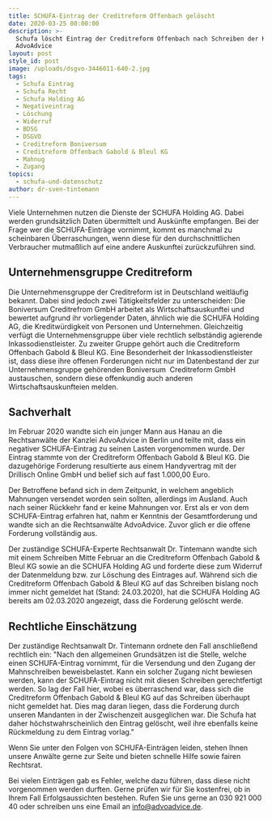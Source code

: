 ```yaml
---
title: SCHUFA-Eintrag der Creditreform Offenbach gelöscht
date: 2020-03-25 00:00:00
description: >-
  Schufa löscht Eintrag der Creditreform Offenbach nach Schreiben der Kanzlei 
  AdvoAdvice
layout: post
style_id: post
image: /uploads/dsgvo-3446011-640-2.jpg
tags:
  - Schufa Eintrag
  - Schufa Recht
  - Schufa Holding AG
  - Negativeintrag
  - Löschung
  - Widerruf
  - BDSG
  - DSGVO
  - Creditreform Boniversum
  - Creditreform Offenbach Gabold & Bleul KG
  - Mahnug
  - Zugang
topics:
  - schufa-und-datenschutz
author: dr-sven-tintemann
---
```


Viele Unternehmen nutzen die Dienste der SCHUFA Holding AG. Dabei werden grundsätzlich Daten übermittelt und Auskünfte empfangen. Bei der Frage wer die SCHUFA-Einträge vornimmt, kommt es manchmal zu scheinbaren Überraschungen, wenn diese für den durchschnittlichen Verbraucher mutma&szlig;lich auf eine andere Auskunftei zurückzuführen sind.

## Unternehmensgruppe Creditreform

Die Unternehmensgruppe der Creditreform ist in Deutschland weitläufig bekannt. Dabei sind jedoch zwei Tätigkeitsfelder zu unterscheiden: Die Boniversum Creditrefrom GmbH arbeitet als Wirtschaftsauskunftei und bewertet aufgrund ihr vorliegender Daten, ähnlich wie die SCHUFA Holding AG, die Kreditwürdigkeit von Personen und Unternehmen. Gleichzeitig verfügt die Unternehmensgruppe über viele rechtlich selbständig agierende Inkassodienstleister. Zu zweiter Gruppe gehört auch die Creditreform Offenbach Gabold & Bleul KG. Eine Besonderheit der Inkassodienstleister ist, dass diese ihre offenen Forderungen nicht nur im Datenbestand der zur Unternehmensgruppe gehörenden Boniversum&nbsp; Creditreform GmbH austauschen, sondern diese offenkundig auch anderen Wirtschaftsauskunfteien melden.

## Sachverhalt

Im Februar 2020 wandte sich ein junger Mann aus Hanau an die Rechtsanwälte der Kanzlei AdvoAdvice in Berlin und teilte mit, dass ein negativer SCHUFA-Eintrag zu seinen Lasten vorgenommen wurde. Der Eintrag stammte von der Creditreform Offenbach Gabold & Bleul KG. Die dazugehörige Forderung resultierte aus einem Handyvertrag mit der Drillisch Online GmbH und belief sich auf fast 1.000,00 Euro.&nbsp;

Der Betroffene befand sich in dem Zeitpunkt, in welchem angeblich Mahnungen versendet worden sein sollten, allerdings im Ausland. Auch nach seiner Rückkehr fand er keine Mahnungen vor. Erst als er von dem&nbsp; SCHUFA-Eintrag erfahren hat, nahm er Kenntnis der Gesamtforderung und wandte sich an die Rechtsanwälte AdvoAdvice. Zuvor glich er die offene Forderung vollständig aus.

Der zuständige SCHUFA-Experte Rechtsanwalt Dr. Tintemann wandte sich mit einem Schreiben Mitte Februar an die Creditreform Offenbach Gabold & Bleul KG sowie an die SCHUFA Holding AG und forderte diese zum Widerruf der Datenmeldung bzw. zur Löschung des Eintrages auf. Während sich die Creditreform Offenbach Gabold & Bleul KG auf das Schreiben bislang noch immer nicht gemeldet hat (Stand: 24.03.2020), hat die SCHUFA Holding AG bereits am 02.03.2020 angezeigt, dass die Forderung gelöscht werde.

## Rechtliche Einschätzung

Der zuständige Rechtsanwalt Dr. Tintemann ordnete den Fall anschlie&szlig;end rechtlich ein: "Nach den allgemeinen Grundsätzen ist die Stelle, welche einen SCHUFA-Eintrag vornimmt, für die Versendung und den Zugang der Mahnschreiben beweisbelastet. Kann ein solcher Zugang nicht bewiesen werden, kann der SCHUFA-Eintrag nicht mit diesen Schreiben gerechtfertigt werden. So lag der Fall hier, wobei es überraschend war, dass sich die Creditreform Offenbach Gabold & Bleul KG auf das Schreiben überhaupt nicht gemeldet hat. Dies mag daran liegen, dass die Forderung durch unseren Mandanten in der Zwischenzeit ausgeglichen war. Die Schufa hat daher höchstwahrscheinlich den Eintrag gelöscht, weil ihre ebenfalls keine Rückmeldung zu dem Eintrag vorlag."

Wenn Sie unter den Folgen von SCHUFA-Einträgen leiden, stehen Ihnen unsere Anwälte gerne zur Seite und bieten schnelle Hilfe sowie fairen Rechtsrat.

Bei vielen Einträgen gab es Fehler, welche dazu führen, dass diese nicht vorgenommen werden durften. Gerne prüfen wir für Sie kostenfrei, ob in Ihrem Fall Erfolgsaussichten bestehen. Rufen Sie uns gerne an 030 921 000 40 oder schreiben uns eine Email an info@advoadvice.de.

&nbsp;